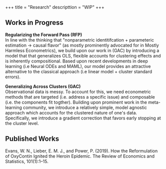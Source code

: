 +++
title = "Research"
descripttion = "WIP"
+++


## Works in Progress 

**Regularizing the Forward Pass (RFP)**\
In line with the thinking that "nonparametric identitifcation + parameteric estimation -> causal flavor" (as mostly prominently advocated for in Mostly Harmless Econometrics), we build upon our work in (GAC) by introducing a model that that generalizes OLS, flexible accounts for clustering effects and is inherently compositional. Based upon recent developments in deep learning (i.e Neural ODEs and MAML), our model provides an attractive alternative to the classical approach (i.e linear model + cluster standard errors).

**Generalizing Across Clusters (GAC)**\
Observational data is messy. To account for this, we need econometric methods that are targeted (i.e. address a specific issue) and composable (i.e. the components fit togther). Building upon prominent work in the meta-learning community, we introduce a relatively simple, model agnostic approach which accounts for the clustered nature of one's data. Specifically, we introduce a gradient correction that favors early stopping at the cluster level. 

## Published Works 

Evans, W. N., Lieber, E. M. J., and Power, P. (2019). How the Reformulation of OxyContin Ignited
the Heroin Epidemic. The Review of Economics and Statistics, 101(1):1–15.

